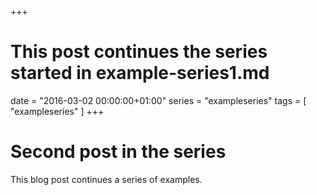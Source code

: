 +++
# This post continues the series started in example-series1.md
date = "2016-03-02 00:00:00+01:00"
series = "exampleseries"
tags = [ "exampleseries" ]
+++

# Second post in the series

This blog post continues a series of examples.

